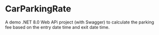 # CarParkingRate
A demo .NET 8.0 Web APi project (with Swagger) to calculate the parking fee based on the entry date time and exit date time.
